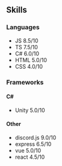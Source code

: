 
## Skills
### Languages
- JS 8.5/10
- TS 7.5/10
- C# 6.0/10
- HTML 5.0/10
- CSS 4.0/10
### Frameworks
#### C#
- Unity 5.0/10
#### Other
- discord.js 9.0/10
- express 6.5/10
- vue 5.0/10
- react 4.5/10

<!--
**MaestroDagan/MaestroDagan** is a ✨ _special_ ✨ repository because its `README.md` (this file) appears on your GitHub profile.

Here are some ideas to get you started:

- 🔭 I’m currently working on ...
- 🌱 I’m currently learning ...
- 👯 I’m looking to collaborate on ...
- 🤔 I’m looking for help with ...
- 💬 Ask me about ...
- 📫 How to reach me: ...
- 😄 Pronouns: ...
- ⚡ Fun fact: ...
-->
